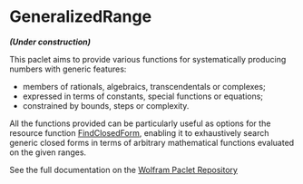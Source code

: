 # GeneralizedRange
***(Under construction)***

This paclet aims to provide various functions for systematically producing numbers with generic features: 

* members of rationals, algebraics, transcendentals or complexes;
* expressed in terms of constants, special functions or equations;
* constrained by bounds, steps or complexity.

All the functions provided can be particularly useful as options for the resource function [FindClosedForm](https://github.com/Daniele-Gregori/FindClosedForm), enabling it to exhaustively search generic closed forms in terms of arbitrary mathematical functions evaluated on the given ranges.

See the full documentation on the [Wolfram Paclet Repository](https://resources.wolframcloud.com/PacletRepository/resources/DanieleGregori/GeneralizedRange/)
